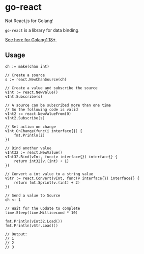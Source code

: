 # go-react

Not React.js for Golang!

`go-react` is a library for data binding.

[See here for Golang1.18+](https://github.com/Nomango/go-react).

## Usage

```golang
ch := make(chan int)

// Create a source
s := react.NewChanSource(ch)

// Create a value and subscribe the source
vInt := react.NewValue()
vInt.Subscribe(s)

// A source can be subscribed more than one time
// So the following code is valid
vInt2 := react.NewValueFrom(0)
vInt2.Subscribe(s)

// Set action on change
vInt.OnChange(func(i interface{}) {
    fmt.Println(i)
})

// Bind another value
vInt32 := react.NewValue()
vInt32.Bind(vInt, func(v interface{}) interface{} {
    return int32(v.(int) + 1)
})

// Convert a int value to a string value
vStr := react.Convert(vInt, func(v interface{}) interface{} {
    return fmt.Sprint(v.(int) + 2)
})

// Send a value to Source
ch <- 1

// Wait for the update to complete
time.Sleep(time.Millisecond * 10)

fmt.Println(vInt32.Load())
fmt.Println(vStr.Load())

// Output:
// 1
// 2
// 3
```
